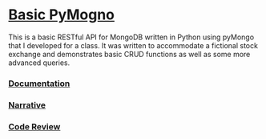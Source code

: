 # [Basic PyMogno](https://github.com/petepeg/basicPyMongo)

This is a basic RESTful API for MongoDB written in Python using pyMongo that I developed for a class. It was written to accommodate a fictional stock exchange and demonstrates basic CRUD functions as well as some more advanced queries.
### [Documentation](/basicPyMongo/html/basic_pyMongo_example.html)
### [Narrative](./pymongo_narrative)
### [Code Review](https://youtu.be/eQYsEaK27Eg)